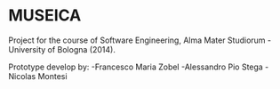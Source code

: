 MUSEICA
=======

Project for the course of Software Engineering, Alma Mater Studiorum - University of Bologna (2014).

Prototype develop by:
-Francesco Maria Zobel
-Alessandro Pio Stega
-Nicolas Montesi
